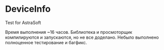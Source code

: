 # DeviceInfo
Test for AstraSoft

Время выполнения ~16 часов. 
Библиотека и просмоторщик компилируются и запускаются, но не все доделано. Небыло выполнено полноценное тестирование и багфикс.
